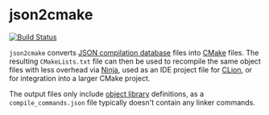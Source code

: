 # json2cmake

[![Build Status](https://travis-ci.org/AbigailBuccaneer/json2cmake.svg?branch=master)](https://travis-ci.org/AbigailBuccaneer/json2cmake)

`json2cmake` converts [JSON compilation database][] files into [CMake][] files.
The resulting `CMakeLists.txt` file can then be used to recompile the same object files with less overhead via [Ninja][], used as an IDE project file for [CLion][], or for integration into a larger CMake project.

The output files only include [object library][] definitions, as a `compile_commands.json` file typically doesn't contain any linker commands.

[JSON compilation database]: http://clang.llvm.org/docs/JSONCompilationDatabase.html
[CMake]: https://cmake.org/
[Ninja]: https://ninja-build.org/
[CLion]: https://www.jetbrains.com/clion/
[object library]: https://cmake.org/Wiki/CMake/Tutorials/Object_Library
